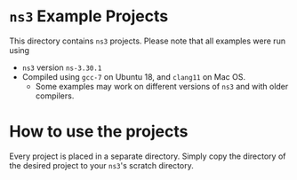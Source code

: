 # `ns3` Example Projects

This directory contains `ns3` projects. Please note that all examples were run using

* `ns3` version `ns-3.30.1`
* Compiled using `gcc-7` on Ubuntu 18, and `clang11` on Mac OS.
    - Some examples may work on different versions of `ns3` and with older compilers.

# How to use the projects
Every project is placed in a separate directory. Simply copy the directory of the desired project to your `ns3`'s scratch directory.